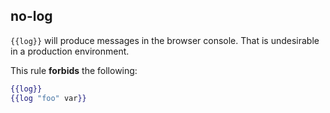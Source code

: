 ## no-log

`{{log}}` will produce messages in the browser console. That is undesirable in a production environment.

This rule **forbids** the following:

```hbs
{{log}}
{{log "foo" var}}
```
